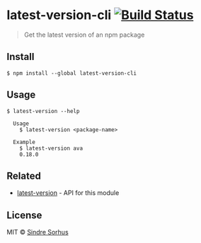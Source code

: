 # latest-version-cli [![Build Status](https://travis-ci.org/sindresorhus/latest-version-cli.svg?branch=master)](https://travis-ci.org/sindresorhus/latest-version-cli)

> Get the latest version of an npm package


## Install

```
$ npm install --global latest-version-cli
```


## Usage

```
$ latest-version --help

  Usage
    $ latest-version <package-name>

  Example
    $ latest-version ava
    0.18.0
```


## Related

- [latest-version](https://github.com/sindresorhus/latest-version) - API for this module


## License

MIT © [Sindre Sorhus](https://sindresorhus.com)
